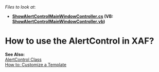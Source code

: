 <!-- default file list -->
*Files to look at*:

* **[ShowAlertControlMainWindowController.cs](./CS/WinSolution.Module/ShowAlertControlMainWindowController.cs) (VB: [ShowAlertControlMainWindowController.vb](./VB/WinSolution.Module/ShowAlertControlMainWindowController.vb))**
<!-- default file list end -->
# How to use the AlertControl in XAF?


<p><strong>See Also:</strong><br />
<a href="http://documentation.devexpress.com/#WindowsForms/clsDevExpressXtraBarsAlerterAlertControltopic"><u>AlertControl Class</u></a><br />
<a href="http://documentation.devexpress.com/#Xaf/CustomDocument2618"><u>How to: Customize a Template</u></a></p>

<br/>


